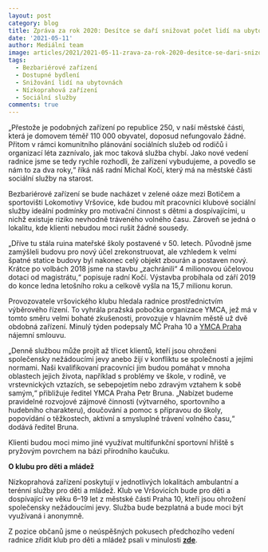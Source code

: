 ```yaml
---
layout: post
category: blog
title: Zpráva za rok 2020: Desítce se daří snižovat počet lidí na ubytovnách. Za dva roky o více než 20 %
date: '2021-05-11'
author: Mediální team
image: articles/2021/2021-05-11-zrava-za-rok-2020-desitce-se-dari-snizovat-pocet-lidi-na-ubytovnach.jpg
tags:
  - Bezbariérové zařízení
  - Dostupné bydlení
  - Snižování lidí na ubytovnách
  - Nízkoprahová zařízení
  - Sociální služby
comments: true
---
```


„Přestože je podobných zařízení po republice 250, v naší městské části, která je domovem téměř 110 000 obyvatel, doposud nefungovalo žádné. Přitom v rámci komunitního plánování sociálních služeb od rodičů i organizací léta zaznívalo, jak moc taková služba chybí. Jako nové vedení radnice jsme se tedy rychle rozhodli, že zařízení vybudujeme, a povedlo se nám to za dva roky,“ říká náš radní Michal Kočí, který má na městské části sociální služby na starost.

Bezbariérové zařízení se bude nacházet v zelené oáze mezi Botičem a sportovišti Lokomotivy Vršovice, kde budou mít pracovníci klubové sociální služby ideální podmínky pro motivační činnost s dětmi a dospívajícími, u nichž existuje riziko nevhodně tráveného volného času. Zároveň se jedná o lokalitu, kde klienti nebudou moci rušit žádné sousedy.

„Dříve tu stála ruina mateřské školy postavené v 50. letech. Původně jsme zamýšleli budovu pro nový účel zrekonstruovat, ale vzhledem k velmi špatné statice budovy byl nakonec celý objekt zbourán a postaven nový. Krátce po volbách 2018 jsme na stavbu „zachránili“ 4 milionovou účelovou dotaci od magistrátu,“ popisuje radní Kočí. Výstavba probíhala od září 2019 do konce ledna letošního roku a celkově vyšla na 15,7 milionu korun.

Provozovatele vršovického klubu hledala radnice prostřednictvím výběrového řízení. To vyhrála pražská pobočka organizace YMCA, jež má v tomto směru velmi bohaté zkušenosti, provozuje v hlavním městě už dvě obdobná zařízení. Minulý týden podepsaly MČ Praha 10 a  [YMCA Praha](http://www.praha.ymca.cz/)  nájemní smlouvu.

„Denně službou může projít až třicet klientů, kteří jsou ohroženi společensky nežádoucími jevy anebo žijí v konfliktu se společností a jejími normami. Naši kvalifikovaní pracovníci jim budou pomáhat v mnoha oblastech jejich života, například s problémy ve škole, v rodině, ve vrstevnických vztazích, se sebepojetím nebo zdravým vztahem k sobě samým,“ přibližuje ředitel YMCA Praha Petr Bruna. „Nabízet budeme pravidelné rozvojové zájmové činnosti (výtvarného, sportovního a hudebního charakteru), doučování a pomoc s přípravou do školy, popovídání o těžkostech, aktivní a smysluplné trávení volného času,“ dodává ředitel Bruna.

Klienti budou moci mimo jiné využívat multifunkční sportovní hřiště s pryžovým povrchem na bázi přírodního kaučuku.

**O klubu pro děti a mládež**

Nízkoprahová zařízení poskytují v jednotlivých lokalitách ambulantní a terénní služby pro děti a mládež. Klub ve Vršovicích bude pro děti a dospívající ve věku 6–19 let z městské části Praha 10, kteří jsou ohrožení společensky nežádoucími jevy. Služba bude bezplatná a bude moci být využívaná i anonymně.

Z pozice občanů jsme o neúspěšných pokusech předchozího vedení radnice zřídit klub pro děti a mládež psali v minulosti [**zde**](https://pirati10.cz/vybudovani-nizkoprahoveho-klubu-pro-mladez-se-ukazalo-byt-pro-koalici-prilis-vysokym-cilem/).

